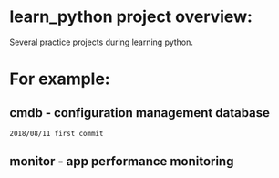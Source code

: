 # learn_python project overview:
Several practice projects during learning python.


# For example:
## cmdb   	- configuration management database
`2018/08/11 first commit`
## monitor	- app performance monitoring



